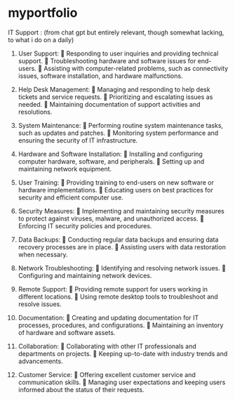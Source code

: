 # myportfolio

IT Support :
(from chat gpt but entirely relevant, though somewhat lacking, to what i do on a daily)
1. User Support:
 Responding to user inquiries and providing technical support.
 Troubleshooting hardware and software issues for end-users.
 Assisting with computer-related problems, such as connectivity issues, software
installation, and hardware malfunctions.

2. Help Desk Management:
 Managing and responding to help desk tickets and service requests.
 Prioritizing and escalating issues as needed.
 Maintaining documentation of support activities and resolutions.

4. System Maintenance:
 Performing routine system maintenance tasks, such as updates and patches.
 Monitoring system performance and ensuring the security of IT infrastructure.

6. Hardware and Software Installation:
 Installing and configuring computer hardware, software, and peripherals.
 Setting up and maintaining network equipment.

7. User Training:
 Providing training to end-users on new software or hardware implementations.
 Educating users on best practices for security and efficient computer use.

9. Security Measures:
 Implementing and maintaining security measures to protect against viruses, malware,
and unauthorized access.
 Enforcing IT security policies and procedures.

11. Data Backups:
 Conducting regular data backups and ensuring data recovery processes are in place.
 Assisting users with data restoration when necessary.

13. Network Troubleshooting:
 Identifying and resolving network issues.
 Configuring and maintaining network devices.

15. Remote Support:
 Providing remote support for users working in different locations.
 Using remote desktop tools to troubleshoot and resolve issues.

10. Documentation:
 Creating and updating documentation for IT processes, procedures, and configurations.
 Maintaining an inventory of hardware and software assets.

12. Collaboration:
 Collaborating with other IT professionals and departments on projects.
 Keeping up-to-date with industry trends and advancements.

14. Customer Service:
 Offering excellent customer service and communication skills.
 Managing user expectations and keeping users informed about the status of their
requests.
